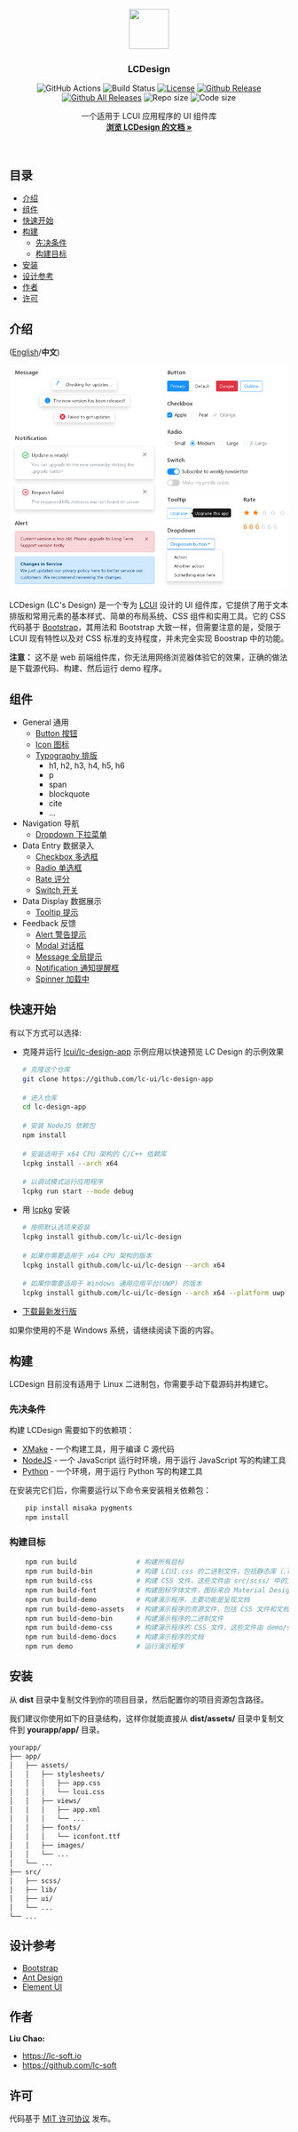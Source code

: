 <p align="center">
  <a href="http://lcui.org">
    <img src="https://lc-soft.io/static/images/logo-lcui-css.png" width=72 height=72>
  </a>

  <h3 align="center">LCDesign</h3>
  <p align="center">
    <a class="https://github.com/lc-ui/lc-design/actions"><img src="https://github.com/lc-ui/lc-design/workflows/C%2FC%2B%2B%20CI/badge.svg" alt="GitHub Actions"></a>
    <a class="https://travis-ci.org/lc-ui/lc-design"><img src="https://travis-ci.org/lc-ui/lc-design.svg?branch=develop" alt="Build Status"></a>
    <a href="http://opensource.org/licenses/MIT"><img src="https://img.shields.io/github/license/lc-ui/lc-design.svg" alt="License"></a>
    <a href="https://github.com/lc-ui/lc-design/releases"><img src="https://img.shields.io/github/release/lc-ui/lc-design/all.svg" alt="Github Release"></a>
    <a href="https://github.com/lc-ui/lc-design/releases"><img src="https://img.shields.io/github/downloads/lc-ui/lc-design/total.svg" alt="Github All Releases"></a>
    <img src="https://img.shields.io/github/repo-size/lc-ui/lc-design.svg" alt="Repo size">
    <img src="https://img.shields.io/github/languages/code-size/lc-ui/lc-design.svg" alt="Code size">
  </p>
  <p align="center">
    一个适用于 LCUI 应用程序的 UI 组件库
    <br>
    <a href="docs"><strong>浏览 LCDesign 的文档 &raquo;</strong></a>
  </p>
</p>

<br>

## 目录

- [介绍](#介绍)
- [组件](#组件)
- [快速开始](#快速开始)
- [构建](#构建)
    - [先决条件](#先决条件)
    - [构建目标](#构建目标)
- [安装](#安装)
- [设计参考](#设计参考)
- [作者](#作者)
- [许可](#许可)

## 介绍

([English](README.md)/**中文**)

![LC Design Preview](docs/images/preview.png)

LCDesign (LC's Design) 是一个专为 [LCUI](https://github.com/lc-soft/LCUI) 设计的 UI 组件库，它提供了用于文本排版和常用元素的基本样式、简单的布局系统、CSS 组件和实用工具。它的 CSS 代码基于 [Bootstrap](https://github.com/twbs/bootstrap)，其用法和 Bootstrap 大致一样，但需要注意的是，受限于 LCUI 现有特性以及对 CSS 标准的支持程度，并未完全实现 Boostrap 中的功能。

**注意：** 这不是 web 前端组件库，你无法用网络浏览器体验它的效果，正确的做法是下载源代码、构建、然后运行 demo 程序。

## 组件

- General 通用
  - [Button 按钮](docs/components/buttonss.md)
  - [Icon 图标](docs/content/icons.md)
  - [Typography 排版](docs/content/typography.md)
    - h1, h2, h3, h4, h5, h6
    - p
    - span
    - blockquote
    - cite
    - ...
- Navigation 导航
  - [Dropdown 下拉菜单](docs/components/dropdowns.md)
- Data Entry 数据录入
  - [Checkbox 多选框](docs/components/checkbox.md)
  - [Radio 单选框](docs/components/radio.md)
  - [Rate 评分](docs/components/rate.md)
  - [Switch 开关](docs/components/switch.md)
- Data Display 数据展示
  - [Tooltip 提示](docs/components/tooltips.md)
- Feedback 反馈
  - [Alert 警告提示](docs/components/alerts.md)
  - [Modal 对话框](docs/components/modal.md)
  - [Message 全局提示](docs/components/message.md)
  - [Notification 通知提醒框](docs/components/notification.md)
  - [Spinner 加载中](docs/components/spinners.md)

## 快速开始

有以下方式可以选择:

- 克隆并运行 [lcui/lc-design-app](https://github.com/lc-ui/lc-design-app) 示例应用以快速预览 LC Design 的示例效果

  ```bash
  # 克隆这个仓库
  git clone https://github.com/lc-ui/lc-design-app

  # 进入仓库
  cd lc-design-app

  # 安装 NodeJS 依赖包
  npm install

  # 安装适用于 x64 CPU 架构的 C/C++ 依赖库
  lcpkg install --arch x64

  # 以调试模式运行应用程序
  lcpkg run start --mode debug
  ```

- 用 [lcpkg](https://github.com/lc-soft/lcpkg) 安装

  ```bash
  # 按照默认选项来安装
  lcpkg install github.com/lc-ui/lc-design

  # 如果你需要适用于 x64 CPU 架构的版本
  lcpkg install github.com/lc-ui/lc-design --arch x64

  # 如果你需要适用于 Windows 通用应用平台(UWP) 的版本
  lcpkg install github.com/lc-ui/lc-design --arch x64 --platform uwp
  ```

- [下载最新发行版](https://github.com/lc-ui/lc-design/releases)

如果你使用的不是 Windows 系统，请继续阅读下面的内容。

## 构建

LCDesign 目前没有适用于 Linux 二进制包，你需要手动下载源码并构建它。

### 先决条件

构建 LCDesign 需要如下的依赖项：

- [XMake](http://xmake.io) - 一个构建工具，用于编译 C 源代码
- [NodeJS](https://nodejs.org) - 一个 JavaScript 运行时环境，用于运行 JavaScript 写的构建工具
- [Python](https://www.python.org/) - 一个环境，用于运行 Python 写的构建工具

在安装完它们后，你需要运行以下命令来安装相关依赖包：

```bash
    pip install misaka pygments
    npm install
```

### 构建目标

```bash
    npm run build               # 构建所有目标
    npm run build-bin           # 构建 LCUI.css 的二进制文件，包括静态库（.lib/.a）或动态库（.dll/.so）
    npm run build-css           # 构建 CSS 文件，这些文件由 src/scss/ 中的文件编译而成
    npm run build-font          # 构建图标字体文件，图标来自 Material Design Icons
    npm run build-demo          # 构建演示程序，主要功能是呈现文档
    npm run build-demo-assets   # 构建演示程序的资源文件，包括 CSS 文件和文档
    npm run build-demo-bin      # 构建演示程序的二进制文件
    npm run build-demo-css      # 构建演示程序的 CSS 文件，这些文件由 demo/src/scss/ 中的文件编译而成
    npm run build-demo-docs     # 构建演示程序的文档
    npm run demo                # 运行演示程序
```

## 安装

从 **dist** 目录中复制文件到你的项目目录，然后配置你的项目资源包含路径。

我们建议你使用如下的目录结构，这样你就能直接从 **dist/assets/** 目录中复制文件到 **yourapp/app/** 目录。

``` text
yourapp/
├── app/
│   ├── assets/
│   │   ├── stylesheets/
│   │   │   ├── app.css
│   │   │   └── lcui.css
│   │   ├── views/
│   │   │   ├── app.xml
│   │   │   └── ...
│   │   ├── fonts/
│   │   │   └── iconfont.ttf
│   │   ├── images/
│   │   └── ...
│   └── ...
├── src/
│   ├── scss/
│   ├── lib/
│   ├── ui/
│   └── ...
└── ...
```

## 设计参考

- [Bootstrap](https://github.com/twbs/bootstrap)
- [Ant Design](https://github.com/ant-design/ant-design)
- [Element UI](https://github.com/ElemeFE/element)

## 作者

**Liu Chao:**

- <https://lc-soft.io>
- <https://github.com/lc-soft>

## 许可

代码基于 [MIT 许可协议](LICENSE) 发布。
